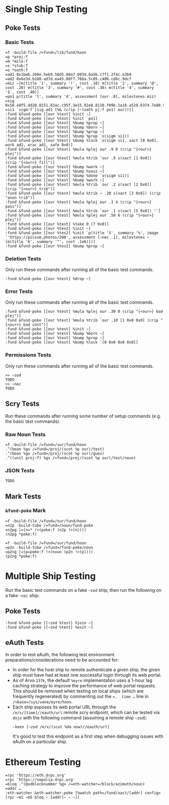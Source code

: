 # Single Ship Testing #

## Poke Tests ##

### Basic Tests ###

```
=f -build-file /=fund=/lib/fund/hoon
=p *proj:f
=m *mile:f
=s *stub:f
=o *oath:f
=ad1 0x1be6.260e.5eb9.50d5.80a7.0019.6a5b.c7f1.2f4c.e3b9
=ad2 0x6e3d.b180.ad7d.ea45.08f7.766a.5c05.c406.cd6c.9dcf
=miz ~[m(title '1', summary '!', cost .10) m(title '2', summary '@', cost .20) m(title '3', summary '#', cost .30) m(title '4', summary '$', cost .40)]
=po1 p(title 't', summary 'd', assessment [our .0], milestones miz)
=sig 0x50.e8f5.4d20.8151.83ac.c95f.3e15.92e8.8110.f09b.1a16.a529.6374.7e80.97e2.3591.130e.72d2.c822.e831.2223.d6ee.aa13.3f8a.60cd.fd62.754f.0218.bd9f.c060.a3ee.2b9e.ae1c
=si1 `sigm:f`[sig ad1 [%& (crip (~(oath pj:f po1) our))]]
:fund &fund-poke [[our %test] %init ~]
:fund &fund-poke [[our %test] %init `po1]
:fund &fund-poke [[our %test] %bump %prop ~]
:fund &fund-poke [[our %test] %bump %born ~]
:fund &fund-poke [[our %test] %bump %prop ~]
:fund &fund-poke [[our %test] %bump %prop `o(sigm si1)]
:fund &fund-poke [[our %test] %bump %lock `o(sigm si1, xact [0 0x0], work ad2, orac ad1, safe 0x0)]
:fund &fund-poke [[our %test] %mula %plej our .9 0 (crip "{<our>} plej")]
:fund &fund-poke [[our %test] %mula %trib `our .9 s(xact [1 0x0]) (crip "{<our>} fill")]
:fund &fund-poke [[our %test] %bump %work ~]
:fund &fund-poke [[our %test] %bump %sess ~]
:fund &fund-poke [[our %test] %bump %done `o(sigm si1)]
:fund &fund-poke [[our %test] %bump %work ~]
:fund &fund-poke [[our %test] %mula %trib `our .2 s(xact [2 0x0]) (crip "{<our>} trib")]
:fund &fund-poke [[our %test] %mula %trib ~ .20 s(xact [3 0x0]) (crip "anon trib")]
:fund &fund-poke [[our %test] %mula %plej our .1 4 (crip "{<our>} pass")]
:fund &fund-poke [[our %test] %mula %trib `our .1 s(xact [5 0x0]) '']
:fund &fund-poke [[our %test] %mula %plej our .50 6 (crip "{<our>} plej")]
:fund &fund-poke [[our %test] %take 0 [7 0x0]]
:fund &fund-poke [[our %tes2] %init ~]
:fund &fund-poke [[our %tes2] %init `p(title '5', summary '%', image `'https://picsum.photos/200', assessment [~nec .1], milestones ~[m(title '6', summary '^', cost .1e6)])]
:fund &fund-poke [[our %tes2] %bump %prop ~]
```

### Deletion Tests ###

Only run these commands after running all of the basic test commands.

```
:fund &fund-poke [[our %test] %drop ~]
```

### Error Tests ###

Only run these commands after running all of the basic test commands.

```
:fund &fund-poke [[our %test] %mula %plej our .30 0 (crip "{<our>} bad plej")]
:fund &fund-poke [[our %test] %mula %trib `our .10 [1 0x0 0x0] (crip "{<our>} bad cont")]
:fund &fund-poke [[our %test] %init ~]
:fund &fund-poke [[our %test] %bump %born ~]
:fund &fund-poke [[our %test] %bump %prop ~]
:fund &fund-poke [[our %test] %bump %lock `[0 0x0 0x0 0x0]]
```

### Permissions Tests ###

Only run these commands after running all of the basic test commands.

```
>> ~zod
TODO
>> ~nec
TODO
```

## Scry Tests ##

Run these commands after running some number of setup commands (e.g. the basic
test commands).

### Raw Noun Tests ###

```
=f -build-file /=fund=/sur/fund/hoon
.^(bean %gu /=fund=/proj/(scot %p our)/test)
.^(bean %gu /=fund=/proj/(scot %p our)/gues)
.^((unit proj:f) %gx /=fund=/proj/(scot %p our)/test/noun)
```

### JSON Tests ###

```
TODO
```

## Mark Tests ##

### `&fund-poke` Mark ###

```
=f -build-file /=fund=/sur/fund/hoon
=n2p -build-tube /=fund=/noun/fund-poke
=n2pg |=(n=* !<(poke:f (n2p !>(n))))
(n2pg *poke:f)
```

```
=f -build-file /=fund=/sur/fund/hoon
=p2n -build-tube /=fund=/fund-poke/noun
=p2ng |=(p=poke:f !<(noun (p2n !>(p))))
(p2ng *poke:f)
```

# Multiple Ship Testing #

Run the basic test commands on a fake `~zod` ship, then run the following on
a fake `~nec` ship:

## Poke Tests ##

```
:fund &fund-poke [[~zod %test] %join ~]
:fund &fund-poke [[~zod %test] %exit ~]
```

## eAuth Tests ##

In order to test eAuth, the following test environment preparations/considerations
need to be accounted for:

- In order for the host ship to remote authenticate a given ship, the given
  ship must have had at least one successful login through its web portal.
- As of Arvo `237k`, the default `%eyre` implementation uses a 1-hour lag
  caching strategy to improve the performance of web portal requests. This
  should be removed when testing on local ships (which are frequently
  regenerated) by commenting out the `=.  time …` line in
  `/=base=/sys/vane/eyre/hoon`.
- Each ship exposes its web portal URL through the `/e/x/[time]//eauth/url`
  remote scry endpoint, which can be tested via `dojo` with the following
  command (assuming a remote ship `~zod`):
  ```
  -keen [~zod /e/x/(scot %da now)//eauth/url]
  ```
  It's good to test this endpoint as a first step when debugging issues with
  eAuth on a particular ship.

# Ethereum Testing #

```
=rpc 'https://eth.drpc.org'
=rpc 'https://sepolia.drpc.org'
=bloq .^(@udblocknumber %gx /=eth-watcher=/block/azimuth/noun)
=addr …
:eth-watcher &eth-watcher-poke [%watch path=/fund/xact/[addr] config=[rpc ~m1 ~m5 bloq ~ [addr]~ ~ ~]]
```
